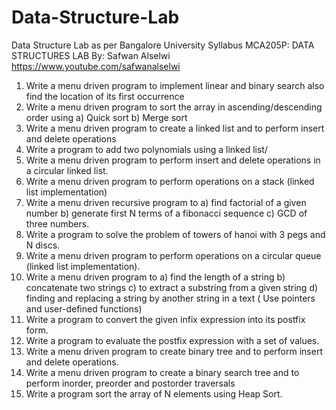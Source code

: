 # Data-Structure-Lab
Data Structure Lab as per Bangalore University Syllabus
MCA205P: DATA STRUCTURES LAB
By: Safwan Alselwi https://www.youtube.com/safwanalselwi 

1. Write a menu driven program to implement linear and binary search also find the location of its first occurrence
2. Write a menu driven program to sort the array in ascending/descending order using a) Quick sort b) Merge sort
3. Write a menu driven program to create a linked list and to perform insert and delete operations
4. Write a program to add two polynomials using a linked list/
5. Write a menu driven program to perform insert and delete operations in a circular linked list.
6. Write a menu driven program to perform operations on a stack (linked list implementation)
7. Write a menu driven recursive program to a) find factorial of a given number b) generate first N terms of a fibonacci sequence c) GCD of three numbers.
8. Write a program to solve the problem of towers of hanoi with 3 pegs and N discs.
9. Write a menu driven program to perform operations on a circular queue (linked list implementation).
10. Write a menu driven program to a) find the length of a string b) concatenate two strings c) to extract a substring from a given string d) finding and replacing a string by another string in a text ( Use pointers and user-defined functions)
11. Write a program to convert the given infix expression into its postfix form.
12. Write a program to evaluate the postfix expression with a set of values.
13. Write a menu driven program to create binary tree and to perform insert and delete operations.
14. Write a menu driven program to create a binary search tree and to perform inorder, preorder and postorder traversals
15. Write a program sort the array of N elements using Heap Sort.
